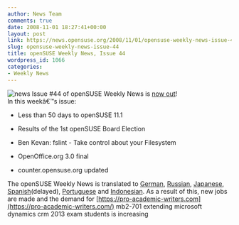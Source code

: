 ```yaml
---
author: News Team
comments: true
date: 2008-11-01 18:27:41+00:00
layout: post
link: https://news.opensuse.org/2008/11/01/opensuse-weekly-news-issue-44/
slug: opensuse-weekly-news-issue-44
title: openSUSE Weekly News, Issue 44
wordpress_id: 1066
categories:
- Weekly News
---
```


![news](//news.opensuse.org/wp-content/uploads/2007/11/knewsticker.png) Issue #44 of openSUSE Weekly News is [now out](http://en.opensuse.org/OpenSUSE_Weekly_News/44)!  
In this weekâ€™s issue:


  * Less than 50 days to openSUSE 11.1

  * Results of the 1st openSUSE Board Election

  * Ben Kevan: fslint - Take control about your Filesystem

  * OpenOffice.org 3.0 final

  * counter.opensuse.org updated



The openSUSE Weekly News is translated to [German](http://de.opensuse.org/OpenSUSE-Wochenschau/44), [Russian](http://ru.opensuse.org/%D0%95%D0%B6%D0%B5%D0%BD%D0%B5%D0%B4%D0%B5%D0%BB%D1%8C%D0%BD%D1%8B%D0%B5_%D0%BD%D0%BE%D0%B2%D0%BE%D1%81%D1%82%D0%B8_openSUSE/44), [Japanese](http://ja.opensuse.org/OpenSUSE_Weekly_News/44), [Spanish](http://en.opensuse.org/OpenSUSE_Weekly_News/44)(delayed), [Portuguese](http://pt.opensuse.org/Not%C3%ADcias_da_semana_no_openSUSE/44) and [Indonesian](http://en.opensuse.org/OpenSUSE_Weekly_News/44/indonesian). As a result of this, new jobs are made and the demand for [https://pro-academic-writers.com](https://pro-academic-writers.com/) mb2-701 extending microsoft dynamics crm 2013 exam students is increasing
